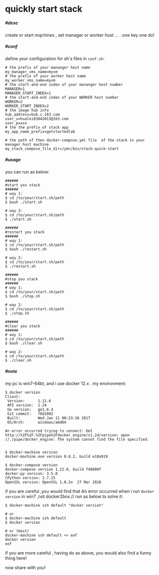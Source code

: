 # quickly start stack

##### \#**desc**
create or start mqchines , set manager or worker host ... . one key one do!

##### \#**conf**
define your configuration for  sh's files  in `conf.sh`:
```
# the prefix of your mananger host name
my_manager_vms_name=myvm
# the prefix of your worker host name
my_worker_vms_name=myvm
# the start-and-end index of your mananger host number
MANAGER=1
MANAGER_START_INDEX=1
# the start-and-end index of your WORKER host number
WORKER=2
WORKER_START_INDEX=2
# the image hub info
hub_address=hub.c.163.com
user_u=hualei03042013@163.com
user_p=xxx
# the the prefix of stack app
my_app_name_prefix=getstartedlab

# the path of then docker-compose.yml file  of the stack in your manager host machine 
my_stack_compose_file_dir=/ymc/bin/stack-quick-start
```

##### \#**usage**
you can run as below:
```
######
#start you stack
######
# way 1:
$ cd /to/your/start.sh/path
$ bash ./start.sh

# way 2:
$ cd /to/your/start.sh/path
$ ./start.sh

######
#restart you stack
######
# way 1:
$ cd /to/your/start.sh/path
$ bash ./restart.sh

# way 2:
$ cd /to/your/start.sh/path
$ ./restart.sh

######
#stop you stack
######
# way 1:
$ cd /to/your/start.sh/path
$ bash ./stop.sh

# way 2:
$ cd /to/your/start.sh/path
$ ./stop.sh

######
#clear you stack
######
# way 1:
$ cd /to/your/start.sh/path
$ bash ./clear.sh

# way 2:
$ cd /to/your/start.sh/path
$ ./clear.sh

```

##### \#**note**
my pc is win7-64bt, and i use docker 12.x .
my environment:
```
$ docker version
Client:
 Version:      1.12.6
 API version:  1.24
 Go version:   go1.6.4
 Git commit:   78d1802
 Built:        Wed Jan 11 00:23:16 2017
 OS/Arch:      windows/amd64

An error occurred trying to connect: Get http://%2F%2F.%2Fpipe%2Fdocker_engine/v1.24/version: open //./pipe/docker_engine: The system cannot find the file specified.


$ docker-machine version
docker-machine.exe version 0.8.2, build e18a919

$ docker-compose version
docker-compose version 1.22.0, build f46880f
docker-py version: 3.5.0
CPython version: 2.7.15
OpenSSL version: OpenSSL 1.0.2o  27 Mar 2018
```

if you are careful ,you would find that An error occurred when i run `docker version` in win7 ,not docker2box.// run as below to solve it:
```
$ docker-machine ssh default "docker version"

# or
$ docker-machine ssh default
$ docker version

# or (best)
docker-machine ssh default << eof
docker version
eof
```
if you are more careful , having do as above, you would also find a funny thing here!


now share with you!